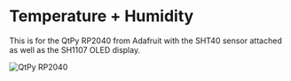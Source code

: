 # Temperature + Humidity
This is for the QtPy RP2040 from Adafruit with the SHT40 sensor attached as well as the SH1107 OLED display.

![QtPy RP2040](https://i0.wp.com/www.axelrafn.org/wp-content/uploads/2022/03/IMG_0715-scaled.jpeg?resize=1536%2C2048&ssl=1)